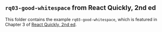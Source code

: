 ## `rq03-good-whitespace` from React Quickly, 2nd ed

This folder contains the example `rq03-good-whitespace`, which is featured in Chapter 3 of [React Quickly, 2nd ed](https://reactquickly.dev).
